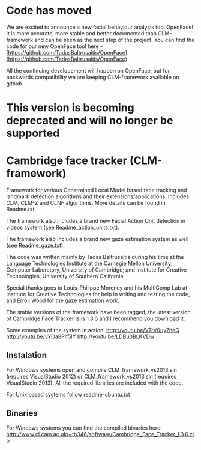 # Code has moved

We are excited to announce a new facial behaviour analysis tool OpenFace! It is more accurate, more stable and better documented than CLM-framework and can be seen as the next step of the project. You can find the code for our new OpenFace tool here - [https://github.com/TadasBaltrusaitis/OpenFace](https://github.com/TadasBaltrusaitis/OpenFace)

All the continuing developement will happen on OpenFace, but for backwards compatibility we are keeping CLM-framework available on github.

# This version is becoming deprecated and will no longer be supported

# Cambridge face tracker (CLM-framework)

Framework for various Constrained Local Model based face tracking and landmark detection algorithms and their extensions/applications. Includes CLM, CLM-Z and CLNF algorithms. More details can be found in Readme.txt.

The framework also includes a brand new Facial Action Unit detection in videos system (see Readme_action_units.txt).

The framework also includes a brand new gaze estimation system as well (see Readme_gaze.txt).

The code was written mainly by Tadas Baltrusaitis during his time at the Language Technologies Institute at the Carnegie Mellon University; Computer Laboratory, University of Cambridge; and Institute for Creative Technologies, University of Southern California.

Special thanks goes to Louis-Philippe Morency and his MultiComp Lab at Institute for Creative Technologies for help in writing and testing the code, and Erroll Wood for the gaze estimation work.

The stable versions of the framework have been tagged, the latest version of Cambridge Face Tracker is is 1.3.6 and I recommend you download it.

Some examples of the system in action:
http://youtu.be/V7rV0uy7heQ
http://youtu.be/vYOa8Pif5lY
http://youtu.be/LDBu0BLKVDw

## Instalation

For Windows systems open and compile CLM_framework_vs2013.sln (requires VisualStudio 2012) or CLM_framework_vs2013.sln (requires VisualStudio 2013). All the required libraries are included with the code.

For Unix based systems follow readme-ubuntu.txt

## Binaries

For Windows systems you can find the compiled binaries here:
http://www.cl.cam.ac.uk/~tb346/software/Cambridge_Face_Tracker_1.3.6.zip
